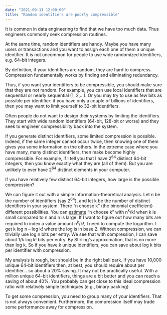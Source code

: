 ```yaml
---
date: "2021-09-11 12:00:00"
title: "Random identifiers are poorly compressible"
---
```




It is common in data engineering to find that we have too much data. Thus engineers commonly seek compression routines.

At the same time, random identifiers are handy. Maybe you have many users or transactions and you want to assign each one of them a unique identifier. It is not uncommon for people to use wide randomized identifiers, e.g. 64-bit integers.

By definition, if your identifiers are random, they are hard to compress. Compression fundamentally works by finding and eliminating redundancy.

Thus, if you want your identifiers to be compressible, you should make sure that they are not random. For example, you can use local identifiers that are sequential or nearly sequential (1, 2,&hellip;). Or you may try to use as few bits as possible per identifier: if you have only a couple of billions of identifiers, then you may want to limit yourself to 32-bit identifiers.

Often people do not want to design their systems by limiting the identifiers. They start with wide random identifiers (64-bit, 128-bit or worse) and they seek to engineer compressibility back into the system.

If you generate distinct identifiers, some limited compression is possible. Indeed, if the same integer cannot occur twice, then knowing one of them gives you some information on the others. In the extreme case where you have many, many distinct identifiers, then make become highly compressible. For example, if I tell you that I have 2<sup>64</sup> distinct 64-bit integers, then you know exactly what they are (all of them). But you are unlikely to ever have 2<sup>64</sup> distinct elements in your computer.

If you have relatively few distinct 64-bit integers, how large is the possible compression?

We can figure it out with a simple information-theoretical analysis. Let n be the number of identifiers (say 2<sup>64</sup>), and let k be the number of distinct identifiers in your system. There &ldquo;n choose k&rdquo; (the binomial coefficient) different possibilities. You can [estimate](https://math.stackexchange.com/questions/1447296/stirlings-approximation-for-binomial-coefficient) &ldquo;n choose k&rdquo; with n<sup>k</sup>/k! when k is small compared to n and n is large. If I want to figure out how many bits are required to index a value amount n<sup>k</sup>/k!, I need to compute the logarithm. I get k log n &#8211; log k! where the log is in base 2. Without compression, we can trivially use log n bits per entry. We see that with compression, I can save about 1/k log k! bits per entry. By Stirling&rsquo;s approximation, that is no more than log k. So if you have k unique identifiers, you can save about log k bits per identifier with compression.

My analysis is rough, but should be in the right ball park. If you have 10,000 unique 64-bit identifiers then, at best, you should require about per identifier&hellip; so about a 20% saving. It may not be practically useful. With a million unique 64-bit identifiers, things are a bit better and you can reach a saving of about 40%. You probably can get close to this ideal compression ratio with relatively simple techniques (e.g., binary packing).

To get some compression, you need to group many of your identifiers. That is not always convenient. Furthermore, the compression itself may trade some performance away for compression.

